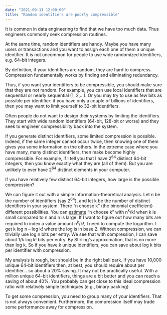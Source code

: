 ```yaml
---
date: "2021-09-11 12:00:00"
title: "Random identifiers are poorly compressible"
---
```




It is common in data engineering to find that we have too much data. Thus engineers commonly seek compression routines.

At the same time, random identifiers are handy. Maybe you have many users or transactions and you want to assign each one of them a unique identifier. It is not uncommon for people to use wide randomized identifiers, e.g. 64-bit integers.

By definition, if your identifiers are random, they are hard to compress. Compression fundamentally works by finding and eliminating redundancy.

Thus, if you want your identifiers to be compressible, you should make sure that they are not random. For example, you can use local identifiers that are sequential or nearly sequential (1, 2,&hellip;). Or you may try to use as few bits as possible per identifier: if you have only a couple of billions of identifiers, then you may want to limit yourself to 32-bit identifiers.

Often people do not want to design their systems by limiting the identifiers. They start with wide random identifiers (64-bit, 128-bit or worse) and they seek to engineer compressibility back into the system.

If you generate distinct identifiers, some limited compression is possible. Indeed, if the same integer cannot occur twice, then knowing one of them gives you some information on the others. In the extreme case where you have many, many distinct identifiers, then make become highly compressible. For example, if I tell you that I have 2<sup>64</sup> distinct 64-bit integers, then you know exactly what they are (all of them). But you are unlikely to ever have 2<sup>64</sup> distinct elements in your computer.

If you have relatively few distinct 64-bit integers, how large is the possible compression?

We can figure it out with a simple information-theoretical analysis. Let n be the number of identifiers (say 2<sup>64</sup>), and let k be the number of distinct identifiers in your system. There &ldquo;n choose k&rdquo; (the binomial coefficient) different possibilities. You can [estimate](https://math.stackexchange.com/questions/1447296/stirlings-approximation-for-binomial-coefficient) &ldquo;n choose k&rdquo; with n<sup>k</sup>/k! when k is small compared to n and n is large. If I want to figure out how many bits are required to index a value amount n<sup>k</sup>/k!, I need to compute the logarithm. I get k log n &#8211; log k! where the log is in base 2. Without compression, we can trivially use log n bits per entry. We see that with compression, I can save about 1/k log k! bits per entry. By Stirling&rsquo;s approximation, that is no more than log k. So if you have k unique identifiers, you can save about log k bits per identifier with compression.

My analysis is rough, but should be in the right ball park. If you have 10,000 unique 64-bit identifiers then, at best, you should require about per identifier&hellip; so about a 20% saving. It may not be practically useful. With a million unique 64-bit identifiers, things are a bit better and you can reach a saving of about 40%. You probably can get close to this ideal compression ratio with relatively simple techniques (e.g., binary packing).

To get some compression, you need to group many of your identifiers. That is not always convenient. Furthermore, the compression itself may trade some performance away for compression.

